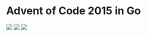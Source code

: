 # Advent of Code 2015 in Go

![](https://img.shields.io/badge/2015%20📅-orange) ![](https://img.shields.io/badge/Stars%20⭐-2-yellow) ![](https://img.shields.io/badge/Days%20completed-1-red)
